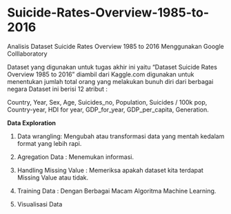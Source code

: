 # Suicide-Rates-Overview-1985-to-2016
Analisis Dataset Suicide Rates Overview 1985 to 2016 Menggunakan Google Colllaboratory

Dataset yang digunakan untuk tugas akhir ini yaitu “Dataset Suicide Rates Overview 1985 to 2016” diambil dari Kaggle.com digunakan untuk menentukan jumlah total orang yang melakukan bunuh diri dari berbagai negara
Dataset ini berisi 12 atribut :


Country,
Year,
Sex,
Age,
Suicides_no,
Population,
Suicides / 100k pop,
Country-year,
HDI for year,
GDP_for_year,
GDP_per_capita,
Generation.


**Data Exploration**

1. Data wrangling: Mengubah atau transformasi data yang mentah kedalam format yang lebih rapi.


2. Agregation Data : Menemukan informasi.


3. Handling Missing Value : Memeriksa apakah dataset kita terdapat Missing Value atau tidak.


4. Training Data : Dengan Berbagai Macam
Algoritma Machine Learning.


5. Visualisasi Data










